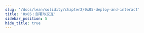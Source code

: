 ```yaml
---
slug: '/docs/lean/solidity/chapter2/0x05-deploy-and-interact'
title: '0x05：部署与交互'
sidebar_position: 5
hide_title: true
---
```

